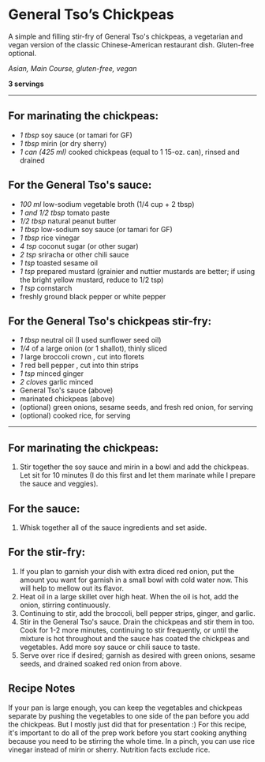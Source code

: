 # General Tso’s Chickpeas

A simple and filling stir-fry of General Tso's chickpeas, a vegetarian and vegan version of the classic Chinese-American restaurant dish. Gluten-free optional.

*Asian, Main Course, gluten-free, vegan*

**3 servings**

---

## For marinating the chickpeas:
- *1 tbsp* soy sauce (or tamari for GF)
- *1 tbsp* mirin (or dry sherry)
- *1 can (425 ml)* cooked chickpeas (equal to 1 15-oz. can), rinsed and drained
## For the General Tso's sauce:
- *100 ml* low-sodium vegetable broth (1/4 cup + 2 tbsp)
- *1 and 1/2 tbsp* tomato paste
- *1/2 tbsp* natural peanut butter
- *1 tbsp* low-sodium soy sauce (or tamari for GF)
- *1 tbsp* rice vinegar
- *4 tsp* coconut sugar (or other sugar)
- *2 tsp* sriracha or other chili sauce
- *1 tsp* toasted sesame oil
- *1 tsp* prepared mustard (grainier and nuttier mustards are better; if using the bright yellow mustard, reduce to 1/2 tsp)
- *1 tsp* cornstarch
- freshly ground black pepper or white pepper
## For the General Tso's chickpeas stir-fry:
- *1 tbsp* neutral oil (I used sunflower seed oil)
- *1/4* of a large onion (or 1 shallot), thinly sliced
- *1* large broccoli crown , cut into florets
- *1* red bell pepper , cut into thin strips
- *1 tsp* minced ginger
- *2 cloves* garlic minced
- General Tso's sauce (above)
- marinated chickpeas (above)
- (optional) green onions, sesame seeds, and fresh red onion, for serving
- (optional) cooked rice, for serving

---

## For marinating the chickpeas:
1. Stir together the soy sauce and mirin in a bowl and add the chickpeas. Let sit for 10 minutes (I do this first and let them marinate while I prepare the sauce and veggies).
## For the sauce:
1. Whisk together all of the sauce ingredients and set aside.
## For the stir-fry:
1. If you plan to garnish your dish with extra diced red onion, put the amount you want for garnish in a small bowl with cold water now. This will help to mellow out its flavor.
2. Heat oil in a large skillet over high heat. When the oil is hot, add the onion, stirring continuously.
3. Continuing to stir, add the broccoli, bell pepper strips, ginger, and garlic.
4. Stir in the General Tso's sauce. Drain the chickpeas and stir them in too. Cook for 1-2 more minutes, continuing to stir frequently, or until the mixture is hot throughout and the sauce has coated the chickpeas and vegetables. Add more soy sauce or chili sauce to taste.
5. Serve over rice if desired; garnish as desired with green onions, sesame seeds, and drained soaked red onion from above.

## Recipe Notes

If your pan is large enough, you can keep the vegetables and chickpeas separate by pushing the vegetables to one side of the pan before you add the chickpeas. But I mostly just did that for presentation :)
For this recipe, it's important to do all of the prep work before you start cooking anything because you need to be stirring the whole time.
In a pinch, you can use rice vinegar instead of mirin or sherry.
Nutrition facts exclude rice.
